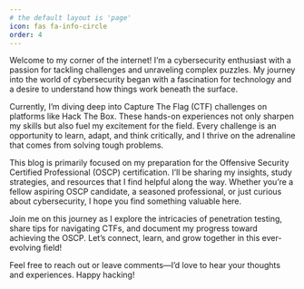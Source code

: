```yaml
---
# the default layout is 'page'
icon: fas fa-info-circle
order: 4
---
```


Welcome to my corner of the internet! I’m a cybersecurity enthusiast with a passion for tackling challenges and unraveling complex puzzles. My journey into the world of cybersecurity began with a fascination for technology and a desire to understand how things work beneath the surface.

Currently, I’m diving deep into Capture The Flag (CTF) challenges on platforms like Hack The Box. These hands-on experiences not only sharpen my skills but also fuel my excitement for the field. Every challenge is an opportunity to learn, adapt, and think critically, and I thrive on the adrenaline that comes from solving tough problems.

This blog is primarily focused on my preparation for the Offensive Security Certified Professional (OSCP) certification. I’ll be sharing my insights, study strategies, and resources that I find helpful along the way. Whether you’re a fellow aspiring OSCP candidate, a seasoned professional, or just curious about cybersecurity, I hope you find something valuable here.

Join me on this journey as I explore the intricacies of penetration testing, share tips for navigating CTFs, and document my progress toward achieving the OSCP. Let’s connect, learn, and grow together in this ever-evolving field!

Feel free to reach out or leave comments—I’d love to hear your thoughts and experiences. Happy hacking!
